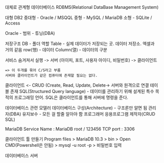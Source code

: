 대체로 관계형 데이터베이스 RDBMS(Relational DataBase Management System)


대형 DB2
중대형 - Oracle / MSQQL
중형 - MySQL / MariaDB
소형 - SQLite / Access

Oracle - 범위 - 튜닝(DBA)

저장구조
    DB - 폴더 역할
        Table - 실제 데이터가 저장되는 곳. 데이터 저장소. 엑셀과 거의 같음
        row(행) - 데이터
        Column(열) - 데이터의 구분

서비스 숨겨져서 실행
    -> 서버 (아이피, 포트, 사용자 아이디, 비밀번호)
    -> 클라이언트
    
    => 이 두개를 묶어 C/S라고 부름
    서버와 클라이언트가 같은 컴퓨터에 존재할 필요는 없다.

클라이언트 <- CRUD (Create, Read, Update, Delete-> 서버와 원격으로 연결
                테이블 존재
SQL(Structured Query language) - 데이터를 관리하기 위해 설계된 특수 목적의 프로그래밍 언어.
SQL은 클라이언트를 통해 서버에 명령을 준다.

데이터베이스 관련
모델러
    데이터베이스 구성(Architecture) - 구조론만 알면 됨
관리자(DBA)
    유지보수 - 모든 걸 할줄 알아야 함
프로그래머
    응용프로그램 제작자(CRUD SQL)


MariaDB
Service Name : MariaDB
root / 123456
TCP port : 3306

클라이언트 툴 만들기
    Program files > MariaDB 10.3 > bin > Open CMD(Powershell은 안됨) > mysql -u root -p > 비밀번호 입력

데이터베이스 서버